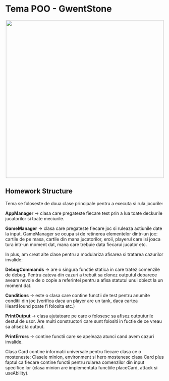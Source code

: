 # Tema POO  - GwentStone

<div align="center"><img src="https://tenor.com/view/witcher3-gif-9340436.gif" width="500px"></div>

## Homework Structure

Tema se foloseste de doua clase principale pentru a executa si rula jocurile:

**AppManager** -> clasa care pregateste fiecare test prin a lua toate deckurile
jucatorilor si toate meciurile.

**GameManager** -> clasa care pregateste fiecare joc si ruleaza actiunile date
la input. GameManager se ocupa si de retinerea elementelor dintr-un joc:
cartile de pe masa, cartile din mana jucatorilor, eroii, playerul care isi
joaca tura intr-un moment dat, mana care trebuie data fiecarui jucator etc.

In plus, am creat alte clase pentru a modulariza afisarea si tratarea cazurilor
invalide:

**DebugCommands** -> are o singura functie statica in care tratez comenzile de
debug. Pentru cateva din cazuri a trebuit sa clonez outputul deoarece aveam
nevoie de o copie a referintei pentru a afisa statutul unui obiect la un
moment dat.

**Conditions** -> este o clasa care contine functii de test pentru anumite
conditii din joc (verifica daca un player are un tank, daca cartea HeartHound
poate fi folosita etc.)

**PrintOutput** -> clasa ajutatoare pe care o folosesc sa afisez outputurile
destul de usor. Are multi constructori care sunt folositi in fuctie de ce vreau
sa afisez la output.

**PrintErrors** -> contine functii care se apeleaza atunci cand avem cazuri
invalide.

Clasa Card contine informatii universale pentru fiecare clasa ce o mosteneste:
Clasele minion, environment si hero mostenesc clasa Card plus faptul ca fiecare
contine functii pentru rularea comenzilor din input specifice lor (clasa minion
are implementata functiile placeCard, attack si useAbility).


